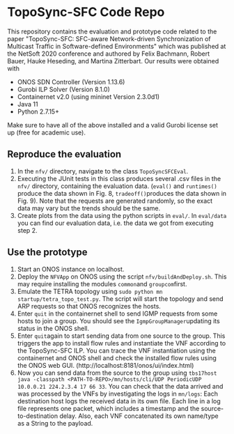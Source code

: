 # TopoSync-SFC Code Repo
This repository contains the evaluation and prototype code related to the paper 
"TopoSync-SFC: SFC-aware Network-driven Synchronization of Multicast Traffic in Software-defined Environments" which was published at the NetSoft 2020 conference and authored by Felix Bachmann, Robert Bauer, Hauke Heseding, and Martina Zitterbart.
Our results were obtained with 
* ONOS SDN Controller (Version 1.13.6) 
* Gurobi ILP Solver (Version 8.1.0)
* Containernet v2.0 (using mininet Version 2.3.0d1) 
* Java 11
* Python 2.7.15+

Make sure to have all of the above installed and a valid Gurobi license set up (free for academic use).

## Reproduce the evaluation
 1. In the `nfv/` directory, navigate to the class `TopoSyncSFCEval`.
 2. Executing the JUnit tests in this class produces several .csv files in the `nfv/` directory, containing the evaluation data. (`eval()` and `runtimes()` produce the data shown in Fig. 8, `tradeoff()`produces the data shown in Fig. 9).  Note that the requests are generated randomly, so the exact data may vary but the trends should be the same.
 3. Create plots from the data using the python scripts in `eval/`. In `eval/data` you can find our evaluation data, i.e. the data we got from executing step 2.
## Use the prototype
 1. Start an ONOS instance on localhost.
 2. Deploy the `NFVApp` on ONOS  using the script `nfv/buildAndDeploy.sh`. This may require installing the modules `common`and `groupcom`first. 
 3. Emulate the TETRA topology using `sudo python mn startup/tetra_topo_test.py`. The script will start the topology and send ARP requests so that ONOS recognizes the hosts.
 4. Enter `quit` in the containernet shell to send IGMP requests from some hosts to join a group. You should see the `IgmpGroupManager`updating its status in the ONOS shell.
 5. Enter `quit`again to start sending data from one source to the group. This triggers the app to install flow rules and instantiate the VNF according to the TopoSync-SFC ILP. You can trace the VNF instantiation using the containernet and ONOS shell and check the installed flow rules using the ONOS web GUI. (http://localhost:8181/onos/ui/index.html)
 6. Now you can send data from the source to the group using `tbs17host java -classpath <PATH-TO-REPO>/mn/hosts/cli/UDP PeriodicUDP 10.0.0.21 224.2.3.4 17 66 33`. You can check that the data arrived and was processed by the VNFs by investigating the logs in `mn/logs`: Each destination host logs the received data in its own file. Each line in a log file represents one packet, which includes a timestamp and the source-to-destination delay. Also, each VNF concatenated its own name/type as a String to the payload.

